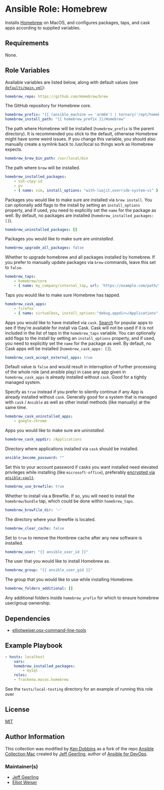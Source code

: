 # Ansible Role: Homebrew

Installs [Homebrew][homebrew] on MacOS, and configures packages, taps, and cask apps according to supplied variables.

## Requirements

None.

## Role Variables

Available variables are listed below, along with default values (see [`defaults/main.yml`](defaults/main.yml)):

```yaml
homebrew_repo: https://github.com/Homebrew/brew
```

The GitHub repository for Homebrew core.

```yaml
homebrew_prefix: "{{ (ansible_machine == 'arm64') | ternary('/opt/homebrew', '/usr/local') }}"
homebrew_install_path: "{{ homebrew_prefix }}/Homebrew"
```

The path where Homebrew will be installed (`homebrew_prefix` is the parent directory). It is recommended you stick to the default, otherwise Homebrew might have some weird issues. If you change this variable, you should also manually create a symlink back to /usr/local so things work as Homebrew expects.

```yaml
homebrew_brew_bin_path: /usr/local/bin
```

The path where `brew` will be installed.

```yaml
homebrew_installed_packages:
    - ssh-copy-id
    - pv
    - { name: vim, install_options: "with-luajit,override-system-vi" }
```

Packages you would like to make sure are installed via `brew install`. You can optionally add flags to the install by setting an `install_options` property, and if used, you need to explicitly set the `name` for the package as well. By default, no packages are installed (`homebrew_installed_packages: []`).

```yaml
homebrew_uninstalled_packages: []
```

Packages you would like to make sure are _uninstalled_.

```yaml
homebrew_upgrade_all_packages: false
```

Whether to upgrade homebrew and all packages installed by homebrew. If you prefer to manually update packages via `brew` commands, leave this set to `false`.

```yaml
homebrew_taps:
    - homebrew/core
    - { name: my_company/internal_tap, url: 'https://example.com/path/to/tap.git' }
```

Taps you would like to make sure Homebrew has tapped.

```yaml
homebrew_cask_apps:
    - firefox
    - { name: virtualbox, install_options:"debug,appdir=/Applications" }
```

Apps you would like to have installed via `cask`. [Search][homebrew] for popular apps to see if they're available for install via Cask. Cask will not be used if it is not included in the list of taps in the `homebrew_taps` variable. You can optionally add flags to the install by setting an `install_options` property, and if used, you need to explicitly set the `name` for the package as well. By default, no Cask apps will be installed (`homebrew_cask_apps: []`).

```yaml
homebrew_cask_accept_external_apps: true
```

Default value is `false` and would result in interruption of further processing of the whole role (and ansible play) in case any app given in `homebrew_cask_apps` is already installed without `cask`. Good for a tightly managed system.

Specify as `true` instead if you prefer to silently continue if any App is already installed without `cask`. Generally good for a system that is managed with `cask` / `Ansible` as well as other install methods (like manually) at the same time.

```yaml
homebrew_cask_uninstalled_apps:
    - google-chrome
```

Apps you would like to make sure are _uninstalled_.

```yaml
homebrew_cask_appdir: /Applications
```

Directory where applications installed via `cask` should be installed.

```yaml
ansible_become_password: ""
```

Set this to your account password if casks you want installed need elevated privileges while installing (like `microsoft-office`), preferably [encrypted via `ansible-vault`][link-vault-doc].

```yaml
homebrew_use_brewfile: true
```

Whether to install via a Brewfile. If so, you will need to install the `homebrew/bundle` tap, which could be done within `homebrew_taps`.

```yaml
homebrew_brewfile_dir: '~'
```

The directory where your Brewfile is located.

```yaml
homebrew_clear_cache: false
```

Set to `true` to remove the Hombrew cache after any new software is installed.

```yaml
homebrew_user: "{{ ansible_user_id }}"
```

The user that you would like to install Homebrew as.

```yaml
homebrew_group: "{{ ansible_user_gid }}"
```

The group that you would like to use while installing Homebrew.

```yaml
homebrew_folders_additional: []
```

Any additional folders inside `homebrew_prefix` for which to ensure homebrew user/group ownership.

## Dependencies

- [elliotweiser.osx-command-line-tools][dep-osx-clt-role]

## Example Playbook

```yaml
- hosts: localhost
    vars:
    homebrew_installed_packages:
        - mysql
    roles:
    - frackena.macos.homebrew
```

See the `tests/local-testing` directory for an example of running this role over
<!-- Ansible's `local` connection. See also: -->
<!-- [Mac Development Ansible Playbook][mac-dev-playbook]. -->

## License

[MIT][link-license]

## Author Information

This collection was modified by [Ken Dobbins](https://github.com/FracKenA) as a fork of the repo [Ansible Collection Mac](https://github.com/geerlingguy/ansible-collection-mac) created by [Jeff Geerling](https://www.jeffgeerling.com), author of [Ansible for DevOps](https://www.ansiblefordevops.com).

### Maintainer(s)

- [Jeff Geerling](https://github.com/geerlingguy)
- [Elliot Weiser](https://github.com/elliotweiser)

[homebrew]: http://brew.sh/
[dep-osx-clt-role]: https://galaxy.ansible.com/elliotweiser/osx-command-line-tools/
[link-license]: https://raw.githubusercontent.com/FracKenA/ansible-role-homebrew/master/LICENSE
[link-vault-doc]: https://docs.ansible.com/ansible/latest/user_guide/vault.html#creating-encrypted-variables
